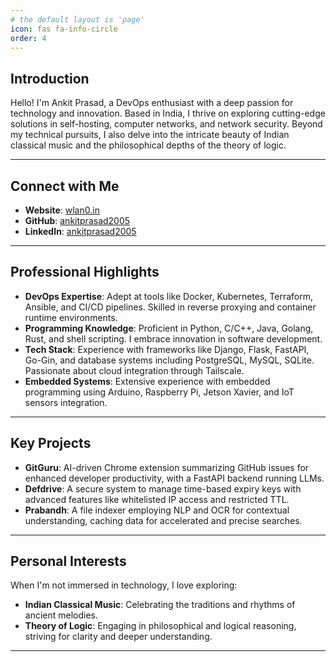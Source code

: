 ```yaml
---
# the default layout is 'page'
icon: fas fa-info-circle
order: 4
---
```


## Introduction
Hello! I'm Ankit Prasad, a DevOps enthusiast with a deep passion for technology and innovation. Based in India, I thrive on exploring cutting-edge solutions in self-hosting, computer networks, and network security. Beyond my technical pursuits, I also delve into the intricate beauty of Indian classical music and the philosophical depths of the theory of logic.

---

## Connect with Me
- **Website**: [wlan0.in](https://wlan0.in)
- **GitHub**: [ankitprasad2005](https://github.com/ankitprasad2005)
- **LinkedIn**: [ankitprasad2005](https://www.linkedin.com/in/ankitprasad2005/)

---

## Professional Highlights
- **DevOps Expertise**: Adept at tools like Docker, Kubernetes, Terraform, Ansible, and CI/CD pipelines. Skilled in reverse proxying and container runtime environments.
- **Programming Knowledge**: Proficient in Python, C/C++, Java, Golang, Rust, and shell scripting. I embrace innovation in software development.
- **Tech Stack**: Experience with frameworks like Django, Flask, FastAPI, Go-Gin, and database systems including PostgreSQL, MySQL, SQLite. Passionate about cloud integration through Tailscale.
- **Embedded Systems**: Extensive experience with embedded programming using Arduino, Raspberry Pi, Jetson Xavier, and IoT sensors integration.

---

## Key Projects
- **GitGuru**: AI-driven Chrome extension summarizing GitHub issues for enhanced developer productivity, with a FastAPI backend running LLMs.
- **Defdrive**: A secure system to manage time-based expiry keys with advanced features like whitelisted IP access and restricted TTL.
- **Prabandh**: A file indexer employing NLP and OCR for contextual understanding, caching data for accelerated and precise searches.

---

## Personal Interests
When I'm not immersed in technology, I love exploring:
- **Indian Classical Music**: Celebrating the traditions and rhythms of ancient melodies.
- **Theory of Logic**: Engaging in philosophical and logical reasoning, striving for clarity and deeper understanding.

---

